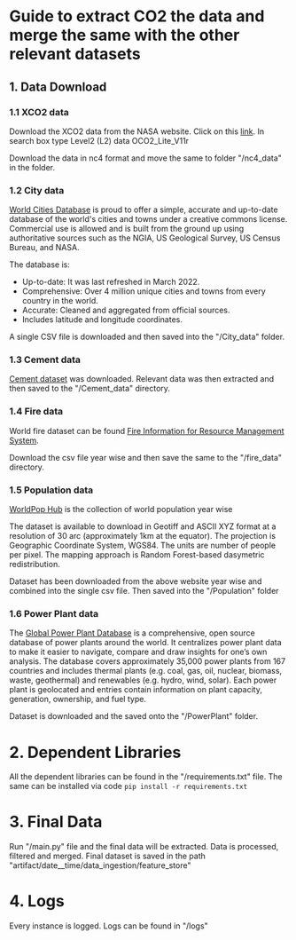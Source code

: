 # Guide to extract CO2 the data and merge the same with the other relevant datasets

## 1. Data Download
### 1.1 XCO2 data 
Download the XCO2 data from the NASA website.
Click on this [link](https://disc.gsfc.nasa.gov/). 
In search box type Level2 (L2) data OCO2_Lite_V11r

Download the data in nc4 format and move the same to folder "/nc4_data" in the folder. 

### 1.2 City data 
[World Cities Database](https://simplemaps.com/data/world-cities) is proud to offer a simple, accurate and up-to-date database of the world's cities and towns under a creative commons license. Commercial use is allowed and is built from the ground up using authoritative sources such as the NGIA, US Geological Survey, US Census Bureau, and NASA.

The database is:
- Up-to-date: It was last refreshed in March 2022.
- Comprehensive: Over 4 million unique cities and towns from every country in the world.
- Accurate: Cleaned and aggregated from official sources. 
- Includes latitude and longitude coordinates.

A single CSV file is downloaded and then saved into the "/City_data" folder.

### 1.3 Cement data 

[Cement dataset](https://www.cgfi.ac.uk/spatial-finance-initiative/geoasset-project/geoasset-databases/) was downloaded. 
Relevant data was then extracted and then saved to the "/Cement_data" directory.

### 1.4 Fire data 

World fire dataset can be found [Fire Information for Resource Management System](https://firms.modaps.eosdis.nasa.gov/country/).

Download the csv file year wise and then save the same to the "/fire_data" directory. 

### 1.5 Population data 

[WorldPop Hub](https://hub.worldpop.org/geodata/listing?id=75) is the collection of world population year wise

The dataset is available to download in Geotiff and ASCII XYZ format at a resolution of 30 arc (approximately 1km at the equator). 
The projection is Geographic Coordinate System, WGS84. 
The units are number of people per pixel. 
The mapping approach is Random Forest-based dasymetric redistribution.

Dataset has been downloaded from the above website year wise and combined into the single csv file. 
Then saved into the "/Population" folder  
### 1.6 Power Plant data

The [Global Power Plant Database](https://datasets.wri.org/dataset/globalpowerplantdatabase) is a comprehensive, open source database of power plants around the world. 
It centralizes power plant data to make it easier to navigate, compare and draw insights for one’s own analysis. 
The database covers approximately 35,000 power plants from 167 countries and includes thermal plants (e.g. coal, gas, oil, nuclear, biomass, waste, geothermal) and renewables (e.g. hydro, wind, solar). 
Each power plant is geolocated and entries contain information on plant capacity, generation, ownership, and fuel type.

Dataset is downloaded and the saved onto the "/PowerPlant" folder.

# 2. Dependent Libraries
All the dependent libraries can be found in the "/requirements.txt" file. 
The same can be installed via code ```pip install -r requirements.txt```

# 3. Final Data
Run "/main.py" file and the final data will be extracted. 
Data is processed, filtered and merged. 
Final dataset is saved in the path "artifact/date__time/data_ingestion/feature_store"

# 4. Logs
Every instance is logged. Logs can be found in "/logs"
